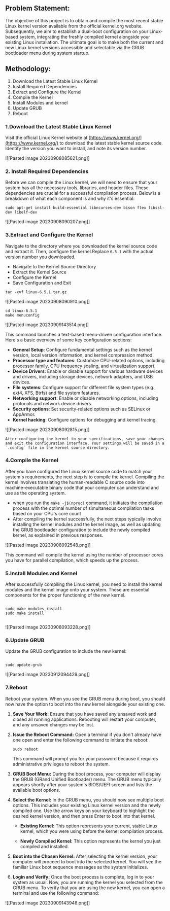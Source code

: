 ## Problem Statement:

The objective of this project is to obtain and compile the most recent stable Linux kernel version available from the official kernel.org website. Subsequently, we aim to establish a dual-boot configuration on your Linux-based system, integrating the freshly compiled kernel alongside your existing Linux installation. The ultimate goal is to make both the current and new Linux kernel versions accessible and selectable via the GRUB bootloader menu during system startup.

## Methodology:

1. Download the Latest Stable Linux Kernel
2. Install Required Dependencies
3. Extract and Configure the Kernel
4. Compile the Kernel
5. Install Modules and kernel
6. Update GRUB
7. Reboot

### 1.Download the Latest Stable Linux Kernel
Visit the official Linux Kernel website at [https://www.kernel.org/](https://www.kernel.org/) to download the latest stable kernel source code. Identify the version you want to install, and note its version number.

![[Pasted image 20230908085621.png]]

### 2. Install Required Dependencies

Before we can compile the Linux kernel, we will need to ensure that your system has all the necessary tools, libraries, and header files. These dependencies are crucial for a successful compilation process. Below is a breakdown of what each component is and why it's essential:



```
sudo apt-get install build-essential libncurses-dev bison flex libssl-dev libelf-dev
```


![[Pasted image 20230908090207.png]]

### 3.Extract and Configure the Kernel

Navigate to the directory where you downloaded the kernel source code and extract it. Then, configure the kernel.Replace `6.5.1` with the actual version number you downloaded.

- Navigate to the Kernel Source Directory
- Extract the Kernel Source
- Configure the Kernel
- Save Configuration and Exit

```
tar -xvf linux-6.5.1.tar.gz
```

![[Pasted image 20230908090910.png]]

```
cd linux-6.5.1
make menuconfig
```

![[Pasted image 20230909143514.png]]


This command launches a text-based menu-driven configuration interface. Here's a basic overview of some key configuration sections:

- **General Setup**: Configure fundamental settings such as the kernel version, local version information, and kernel compression method.
- **Processor type and features**: Customize CPU-related options, including processor family, CPU frequency scaling, and virtualization support.
- **Device Drivers**: Enable or disable support for various hardware devices and drivers, including storage devices, network adapters, and USB devices.
- **File systems**: Configure support for different file system types (e.g., ext4, XFS, Btrfs) and file system features.
- **Networking support**: Enable or disable networking options, including protocols and network device drivers.
- **Security options**: Set security-related options such as SELinux or AppArmor.
- **Kernel hacking**: Configure options for debugging and kernel tracing.


![[Pasted image 20230908092815.png]]

```
After configuring the kernel to your specifications, save your changes and exit the configuration interface. Your settings will be saved in a `.config` file in the kernel source directory.
```



### 4.Compile the Kernel

After you have configured the Linux kernel source code to match your system's requirements, the next step is to compile the kernel. Compiling the kernel involves translating the human-readable C source code into machine-executable binary code that your computer can understand and use as the operating system.

- when you run the `make -j$(nproc)` command, it initiates the compilation process with the optimal number of simultaneous compilation tasks based on your CPU's core count
- After compiling the kernel successfully, the next steps typically involve installing the kernel modules and the kernel image, as well as updating the GRUB bootloader configuration to include the newly compiled kernel, as explained in previous responses.

![[Pasted image 20230908092548.png]]

This command will compile the kernel using the number of processor cores you have for parallel compilation, which speeds up the process.

### 5.Install Modules and Kernel

After successfully compiling the Linux kernel, you need to install the kernel modules and the kernel image onto your system. These are essential components for the proper functioning of the new kernel.

```

sudo make modules_install
sudo make install


```


![[Pasted image 20230908093228.png]]

### 6.Update GRUB

Update the GRUB configuration to include the new kernel:

```

sudo update-grub

```


![[Pasted image 20230912094429.png]]



### 7.Reboot

Reboot your system. When you see the GRUB menu during boot, you should now have the option to boot into the new kernel alongside your existing one.

1. **Save Your Work:** Ensure that you have saved any unsaved work and closed all running applications. Rebooting will restart your computer, and any unsaved changes may be lost.
    
2. **Issue the Reboot Command:** Open a terminal if you don't already have one open and enter the following command to initiate the reboot:
    
    
    `sudo reboot`
    
    This command will prompt you for your password because it requires administrative privileges to reboot the system.
    
3. **GRUB Boot Menu:** During the boot process, your computer will display the GRUB (GRand Unified Bootloader) menu. The GRUB menu typically appears shortly after your system's BIOS/UEFI screen and lists the available boot options.
    
4. **Select the Kernel:** In the GRUB menu, you should now see multiple boot options. This includes your existing Linux kernel version and the newly compiled one. Use the arrow keys on your keyboard to highlight the desired kernel version, and then press Enter to boot into that kernel.
    
    - **Existing Kernel:** This option represents your current, stable Linux kernel, which you were using before the kernel compilation process.
        
    - **Newly Compiled Kernel:** This option represents the kernel you just compiled and installed.
        
5. **Boot into the Chosen Kernel:** After selecting the kernel version, your computer will proceed to boot into the selected kernel. You will see the familiar Linux boot sequence messages as the system initializes.
    
6. **Login and Verify:** Once the boot process is complete, log in to your system as usual. Now, you are running the kernel you selected from the GRUB menu. To verify that you are using the new kernel, you can open a terminal and use the following command:

![[Pasted image 20230909143948.png]]
